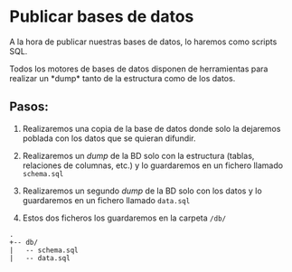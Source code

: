 # Publicar bases de datos

A la hora de publicar nuestras bases de datos, lo haremos como scripts SQL.

Todos los motores de bases de datos disponen de herramientas para realizar un \*dump\* tanto de la estructura como de los datos.

## Pasos:

1. Realizaremos una copia de la base de datos donde solo la dejaremos poblada con los datos que se quieran difundir.
2. Realizaremos un _dump_ de la BD solo con la estructura \(tablas, relaciones de columnas, etc.\) y lo guardaremos en un fichero llamado `schema.sql`

3. Realizaremos un segundo _dump_ de la BD solo con los datos y lo guardaremos en un fichero llamado `data.sql`

4. Estos dos ficheros los guardaremos en la carpeta `/db/`



```
.
+-- db/
|   -- schema.sql
|   -- data.sql
```





